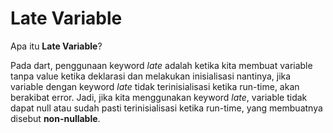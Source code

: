 # Late Variable

Apa itu **Late Variable**?

Pada dart, penggunaan keyword *late* adalah ketika kita membuat variable tanpa value ketika deklarasi dan melakukan inisialisasi nantinya, jika variable dengan keyword *late* tidak terinisialisasi ketika run-time, akan berakibat error. Jadi, jika kita menggunakan keyword *late*, variable tidak dapat null atau sudah pasti terinisialisasi ketika run-time, yang membuatnya disebut **non-nullable**.
